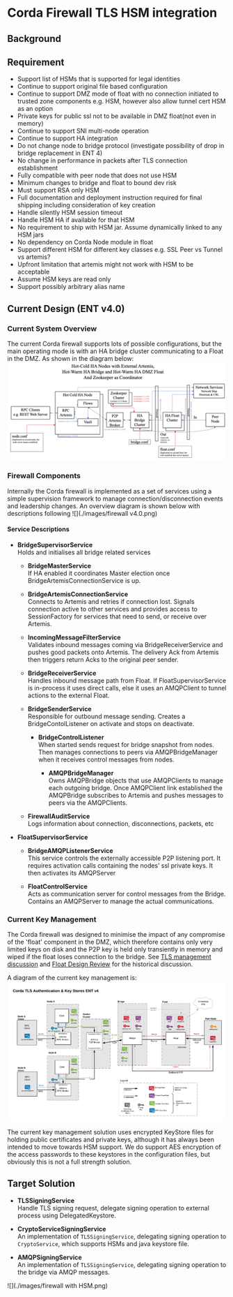 # Corda Firewall TLS HSM integration

## Background

## Requirement

* Support list of HSMs that is supported for legal identities
* Continue to support original file based configuration
* Continue to support DMZ mode of float with no connection initiated to trusted zone components e.g. HSM, however also allow tunnel cert HSM as an option
* Private keys for public ssl not to be available in DMZ float(not even in memory)
* Continue to support SNI multi-node operation 
* Continue to support HA integration 
* Do not change node to bridge protocol (investigate possibility of drop in bridge replacement in ENT 4)
* No change in performance in packets after TLS connection establishment 
* Fully compatible with peer node that does not use HSM
* Minimum changes to bridge and float to bound dev risk
* Must support RSA only HSM
* Full documentation and deployment instruction required for final shipping including consideration of key creation
* Handle silently HSM session timeout
* Handle HSM HA if available for that HSM
* No requirement to ship with HSM jar. Assume dynamically linked to any HSM jars
* No dependency on Corda Node module in float
* Support different HSM for different key classes e.g. SSL Peer vs Tunnel vs artemis?
* Upfront limitation that artemis might not work with HSM to be acceptable 
* Assume HSM keys are read only
* Support possibly arbitrary alias name

## Current Design (ENT v4.0)
### Current System Overview
The current Corda firewall supports lots of possible configurations, but the main operating mode is with an HA bridge cluster communicating
to a Float in the DMZ. As shown in the diagram below:
![](../../resources/bridge/ha_nodes/ha_nodes.png)

### Firewall Components
Internally the Corda firewall is implemented as a set of services using a simple supervision framework to manage connection/disconnection
events and leadership changes. An overview diagram is shown below with descriptions following
![](./images/firewall v4.0.png)

#### Service Descriptions
* **BridgeSupervisorService**  
Holds and initialises all bridge related services

    * **BridgeMasterService**  
    If HA enabled it coordinates Master election once BridgeArtemisConnectionService is up.
    
    * **BridgeArtemisConnectionService**  
    Connects to Artemis and retries if connection lost. Signals connection active to other services and provides access to SessionFactory for services that need to send, or receive over Artemis. 
    
    * **IncomingMessageFilterService**  
    Validates inbound messages coming via BridgeReceiverService and pushes good packets onto Artemis. The delivery Ack from Artemis then triggers return Acks to the original peer sender.
    
    * **BridgeReceiverService**  
    Handles inbound message path from Float. If FloatSupervisorService is in-process it uses direct calls, else it uses an AMQPClient to tunnel actions to the external Float.
    
    * **BridgeSenderService**  
    Responsible for outbound message sending. Creates a BridgeContolListener on activate and stops on deactivate.
    
        * **BridgeControlListener**  
        When started sends request for bridge snapshot from nodes. Then manages connections to peers via AMQPBridgeManager when it receives control messages from nodes.
        
            * **AMQPBridgeManager**  
            Owns AMQPBridge objects that use AMQPClients to manage each outgoing bridge. Once AMQPClient link established the AMQPBridge  subscribes to Artemis and pushes messages to peers via the AMQPClients.
        
    * **FirewallAuditService**  
    Logs information about connection, disconnections, packets, etc
    
    
* **FloatSupervisorService**  

    * **BridgeAMQPListenerService**  
    This service controls the externally accessible P2P listening port. It requires activation calls containing the nodes’ ssl private keys. It then activates its AMQPServer
    
    * **FloatControlService**  
    Acts as communication server for control messages from the Bridge. Contains an AMQPServer to manage the actual communications.

### Current Key Management
The Corda firewall was designed to minimise the impact of any compromise of the 'float' component in the DMZ, which therefore contains only very limited keys on disk
and the P2P key is held only transiently in memory and wiped if the float loses connection to the bridge.
See [TLS management discussion](https://github.com/corda/corda/blob/master/docs/source/design/float/decisions/ssl-termination.md)
and [Float Design Review](https://github.com/corda/corda/blob/master/docs/source/design/float/design.md) for the historical discussion.

A diagram of the current key management is:
![](./images/Node%20TLS%20Corda%20ENT%20v4.0.png)

The current key management solution uses encrypted KeyStore files for holding public certificates and private keys,
although it has always been intended to move towards HSM support.
We do support AES encryption of the access passwords to these keystores in the configuration files, but obviously this is not a full strength solution. 


## Target Solution
* **TLSSigningService**  
Handle TLS signing request, delegate signing operation to external process using DelegatedKeystore.

* **CryptoServiceSigningService**  
An implementation of ``TLSSigningService``, delegating signing operation to ``CryptoService``, which supports HSMs and java keystore file.

* **AMQPSigningService**  
An implementation of ``TLSSigningService``, delegating signing operation to the bridge via AMQP messages.

![](./images/firewall with HSM.png)
